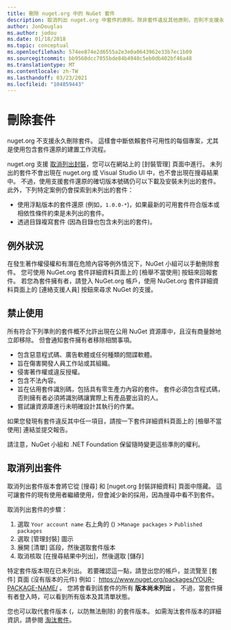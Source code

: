 ```yaml
---
title: 刪除 nuget.org 中的 NuGet 套件
description: 取消列出 nuget.org 中套件的原則。除非套件違反其他原則，否則不支援永久刪除。
author: JonDouglas
ms.author: jodou
ms.date: 01/18/2018
ms.topic: conceptual
ms.openlocfilehash: 574ee874e2d6555a2e3e0a0643962e33b7ec1b09
ms.sourcegitcommit: bb9560dcc7055bde84b4940c5eb0db402bf46a48
ms.translationtype: MT
ms.contentlocale: zh-TW
ms.lasthandoff: 03/23/2021
ms.locfileid: "104859443"
---
```

# <a name="deleting-packages"></a>刪除套件

nuget.org 不支援永久刪除套件。 這樣會中斷依賴套件可用性的每個專案，尤其是使用包含套件還原的建置工作流程。

nuget.org 支援 [取消列出封裝](#unlisting-a-package)，您可以在網站上的 [封裝管理] 頁面中進行。 未列出的套件不會出現在 nuget.org 或 Visual Studio UI 中，也不會出現在搜尋結果中。 不過，使用支援套件還原的確切版本號碼仍可以下載及安裝未列出的套件。 此外，下列特定案例仍會探索到未列出的套件：

- 使用浮點版本的套件還原 (例如，`1.0.0-*`)，如果最新的可用套件符合版本或相依性條件約束是未列出的套件。
- 透過目錄複寫套件 (因為目錄也包含未列出的套件)。

## <a name="exceptions"></a>例外狀況

在發生著作權侵權和有潛在危險內容等例外情況下，NuGet 小組可以手動刪除套件。 您可使用 NuGet.org 套件詳細資料頁面上的 [檢舉不當使用] 按鈕來回報套件。 若您為套件擁有者，請登入 NuGet.org 帳戶，使用 NuGet.org 套件詳細資料頁面上的 [連絡支援人員] 按鈕來尋求 NuGet 的支援。

## <a name="prohibited-use"></a>禁止使用

所有符合下列準則的套件概不允許出現在公用 NuGet 資源庫中，且沒有商量餘地立即移除。 但會通知套件擁有者移除相關事項。

- 包含惡意程式碼、廣告軟體或任何種類的間諜軟體。
- 旨在傷害開發人員工作站或其組織。
- 侵害著作權或違反授權。
- 包含不法內容。
- 旨在佔用套件識別碼，包括具有零生產力內容的套件。 套件必須包含程式碼，否則擁有者必須將識別碼讓實際上有產品要出貨的人。
- 嘗試讓資源庫進行未明確設計其執行的作業。

如果您發現有套件違反其中任一項目，請按一下套件詳細資料頁面上的 [檢舉不當使用]  連結並提交報告。

請注意，NuGet 小組和 .NET Foundation 保留隨時變更這些準則的權利。

## <a name="unlisting-a-package"></a>取消列出套件
取消列出套件版本會將它從 [搜尋] 和 [nuget.org 封裝詳細資料] 頁面中隱藏。 這可讓套件的現有使用者繼續使用，但會減少新的採用，因為搜尋中看不到套件。

取消列出套件的步驟：

1. 選取 `Your account name` 右上角的 () >`Manage packages` > `Published packages`
1. 選取 [管理封裝] 圖示
1. 展開 [清單] 區段，然後選取套件版本
1. 取消核取 [在搜尋結果中列出]，然後選取 [儲存]

特定套件版本現在已未列出。 若要確認這一點，請登出您的帳戶，並流覽至 [套件] 頁面 (沒有版本的元件) 例如： https://www.nuget.org/packages/YOUR-PACKAGE-NAME/ 。 您將會看到該套件的所有 **版本尚未列出** 。 不過，當套件擁有者登入時，可以看到所有版本及其清單狀態。

您也可以取代套件版本 (，以防無法刪除) 的套件版本。 如需淘汰套件版本的詳細資訊，請參閱 [淘汰套件](../deprecate-packages.md)。
